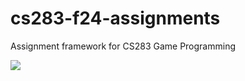 # cs283-f24-assignments
Assignment framework for CS283 Game Programming

![](https://github.com/zrp2021/cs283-f24-assignments/blob/main/ParticleEffect.gif)
